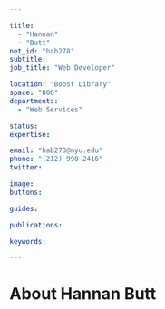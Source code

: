 ```yaml
---

title:
  - "Hannan"
  - "Butt"
net_id: "hab278"
subtitle: 
job_title: "Web Developer"

location: "Bobst Library"
space: "806"
departments:
  - "Web Services"

status: 
expertise:

email: "hab278@nyu.edu"
phone: "(212) 998-2416"
twitter: 

image: 
buttons:

guides:

publications:

keywords:

---
```


# About Hannan Butt


